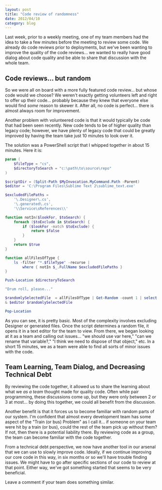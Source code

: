 ```yaml
---
layout: post
title: "Code review of randomness"
date: 2012/04/10
category: blog
---
```


Last week, prior to a weekly meeting, one of my team members had the idea to
take a few minutes before the meeting to review some code. We already do code
reviews prior to deployments, but we've been wanting to improve the quality
of the code reviews... we wanted to really have good dialog about code quality
and be able to share that discussion with the whole team.

## Code reviews... but random

So we were all on board with a more fully featured code review... but whose
code would we choose? We weren't exactly getting volunteers left and right to
offer up their code... probably because they knew that everyone else would
find *some* reason to skewer it. After all, no code is perfect... there is
almost always room for improvement.

Another problem with volunteered code is that it would typically be code that
had been seen recently. New code tends to be of higher quality than legacy
code; however, we have plenty of legacy code that could be greatly improved by
having the team take just 10 minutes to look over it.

The solution was a PowerShell script that I whipped together in about 15
minutes. Here it is:

```powershell
param (
    $fileType = "cs",
    $directoryToSearch = "c:\path\to\source\repo"
)

$scriptDir = (Split-Path $MyInvocation.MyCommand.Path -Parent)
$editor = 'C:\Program Files\Sublime Text 2\sublime_text.exe'

$excludedFilePaths =
    '\.Designer\.cs',
    '\.generated\.cs',
    '\\Service\sReferences\\'

function notIn($lookFor, $toSearch) {
    foreach ($toExclude in $toSearch) {
        if ($lookFor -match $toExclude) {
            return $false
        }
    }
    return $true
}

function allFilesOfType {
    ls -filter "*.$fileType" -recurse |
        where { notIn $_.FullName $excludedFilePaths }
}

Push-Location $directoryToSearch

"Drum roll, please..."

$randomlySelectedFile  = allFilesOfType | Get-Random -count 1 | select -expand FullName
& $editor $randomlySelectedFile

Pop-Location
```

As you can see, it is pretty basic. Most of the complexity involves excluding
Designer or generated files. Once the script determines a random file, it
opens it in a text editor for the team to view. From there, we began looking
at it as a team and calling out issues... "we should use var here," "can we
rename that variable?," "I think we need to dispose of that object," etc. In a
short 15 minutes, we as a team were able to find all sorts of minor issues
with the code.

## Team Learning, Team Dialog, and Decreasing Technical Debt

By reviewing the code together, it allowed us to share the learning about what
we *as a team* thought made for quality code. Often while pair programming,
these discussions come up, but they were only between 2 or 3 at most... by
doing this together, we could all benefit from the discussion.

Another benefit is that it forces us to become familiar with random parts of
our system. I'm confident that almost every development team has some aspect of
the "Train (or bus) Problem" as I call it... if someone on your team were hit
by a train (or bus), could the rest of the team pick up without them? If not,
then there is a potential liability there. By reviewing code as a group, the
team can become familiar with the code together.

From a technical debt perspective, we now have another tool in our arsenal
that we can use to slowly improve code. Ideally, if we continue improving our
core code in this way, in six months or so we'll have trouble finding issues.
We might have to go after specific sections of our code to review at that
point. Either way, we've got something started that seems to be very
beneficial.

Leave a comment if your team does something similar.


